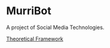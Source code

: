 # MurriBot

A project of Social Media Technologies.

[Theoretical Framework](https://github.com/MurriBot/bot-documentation/blob/master/theoretical-framework.md)
